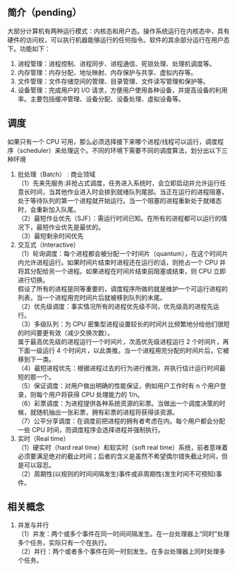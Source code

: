 ## 简介（pending）
大部分计算机有两种运行模式：内核态和用户态。操作系统运行在内核态中，具有硬件的访问权，可以执行机器能够运行的任何指令。软件的其余部分运行在用户态下。功能如下：
1. 进程管理：进程控制、进程同步、进程通信、死锁处理、处理机调度等。
2. 内存管理：内存分配、地址映射、内存保护与共享、虚拟内存等。
3. 文件管理：文件存储空间的管理、目录管理、文件读写管理和保护等。
4. 设备管理：完成用户的 I/O 请求，方便用户使用各种设备，并提高设备的利用率。主要包括缓冲管理、设备分配、设备处理、虛拟设备等。

## 调度
如果只有一个 CPU 可用，那么必须选择接下来哪个进程/线程可以运行，调度程序（scheduler）来处理这个。不同的环境下需要不同的调度算法，划分出以下三种环境
1. 批处理（Batch） : 商业领域\
（1）先来先服务:非抢占式调度，任务进入系统时，会立即启动并允许运行任意长时间，当其他作业进入时会排到就绪队列尾部。当正在运行的进程阻塞，处于等待队列的第一个进程就开始运行。当一个阻塞的进程重新处于就绪态时，会重新加入队尾。\
（2）最短作业优先（SJF）：需运行时间已知。在所有的进程都可以运行的情况下，最短作业优先是最优的。\
（3）最短剩余时间优先
2. 交互式（Interactive）\
（1）轮询调度：每个进程都会被分配一个时间片（quantum），在这个时间片内允许进程运行。如果时间片结束时进程还在运行的话，则抢占一个 CPU 并将其分配给另一个进程。如果进程在时间片结束前阻塞或结束，则 CPU 立即进行切换。\
假设了所有的进程是同等重要的，调度程序所做的就是维护一个可运行进程的列表，当一个进程用完时间片后就被移到队列的末尾。\
（2）优先级调度：事实情况所有的进程优先级不同，优先级高的进程先运行。\
（3）多级队列：为 CPU 密集型进程设置较长的时间片比频繁地分给他们很短的时间要更有效（减少交换次数）。\
属于最高优先级的进程运行一个时间片，次高优先级进程运行 2 个时间片，再下面一级运行 4 个时间片，以此类推。当一个进程用完分配的时间片后，它被移到下一类。\
（4）最短进程优先：根据进程过去的行为进行推测，并执行估计运行时间最短的那一个。\
（5）保证调度：对用户做出明确的性能保证，例如用户工作时有 n 个用户登录，则每个用户将获得 CPU 处理能力的 1/n。\
（6）彩票调度：为进程提供各种系统资源的彩票。当做出一个调度决策的时候，就随机抽出一张彩票，拥有彩票的进程将获得该资源。\
（7）公平分享调度：在调度前把进程的拥有者考虑在内。每个用户都会分配一些 CPU 时间，而调度程序会选择进程并强制执行。
3. 实时（Real time）\
（1）硬实时（hard real time）和软实时（soft real time）系统，前者意味着必须要满足绝对的截止时间；后者的含义是虽然不希望偶尔错失截止时间，但是可以容忍。\
（2）周期性(以规则的时间间隔发生)事件或非周期性(发生时间不可预知)事件。


## 相关概念
1. 并发与并行\
（1）并发：两个或多个事件在同一时间间隔发生。在一台处理器上“同时”处理多个任务，实际只有一个在执行。\
（2）并行：两个或者多个事件在同一时刻发生。在多台处理器上同时处理多个任务。